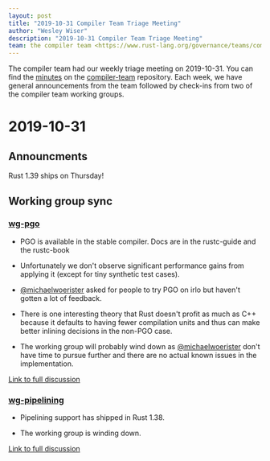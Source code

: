 ```yaml
---
layout: post
title: "2019-10-31 Compiler Team Triage Meeting"
author: "Wesley Wiser"
description: "2019-10-31 Compiler Team Triage Meeting"
team: the compiler team <https://www.rust-lang.org/governance/teams/compiler>
---
```


The compiler team had our weekly triage meeting on 2019-10-31.
You can find the [minutes](https://rust-lang.github.io/compiler-team/minutes/triage-meeting/2019-10-31/) on the [compiler-team](https://github.com/rust-lang/compiler-team) repository.
Each week, we have general announcements from the team followed by check-ins from two of the compiler team working groups.

# 2019-10-31

## Announcments

Rust 1.39 ships on Thursday!

## Working group sync

### [wg-pgo](https://rust-lang.github.io/compiler-team/working-groups/pgo/)

- PGO is available in the stable compiler. Docs are in the rustc-guide and the rustc-book

- Unfortunately we don't observe significant performance gains from applying it (except for tiny synthetic test cases).

- [@michaelwoerister] asked for people to try PGO on irlo but haven't gotten a lot of feedback.

- There is one interesting theory that Rust doesn't profit as much as C++ because it defaults to having fewer compilation units and thus can make better inlining decisions in the non-PGO case.

- The working group will probably wind down as [@michaelwoerister] don't have time to pursue further and there are no actual known issues in the implementation.

[Link to full discussion](https://rust-lang.zulipchat.com/#narrow/stream/131828-t-compiler/topic/weekly.20meeting.202019-10-31.20.2354818/near/179539153)

### [wg-pipelining](https://rust-lang.github.io/compiler-team/working-groups/pipelining/)

- Pipelining support has shipped in Rust 1.38.

- The working group is winding down.

[Link to full discussion](https://rust-lang.zulipchat.com/#narrow/stream/131828-t-compiler/topic/weekly.20meeting.202019-10-31.20.2354818/near/179539371)

[@michaelwoerister]: https://github.com/michaelwoerister